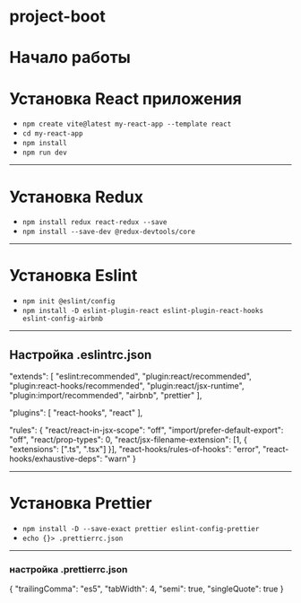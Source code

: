 # project-boot
# **Начало работы**
# Установка React приложения

- `npm create vite@latest my-react-app --template react`
- `cd my-react-app`
- `npm install`
- `npm run dev`
--------------------------------------

# Установка Redux

- `npm install redux react-redux --save`
- `npm install --save-dev @redux-devtools/core`

--------------------------------------

# Установка Eslint

- `npm init @eslint/config`
- `npm install -D eslint-plugin-react eslint-plugin-react-hooks eslint-config-airbnb`

- - - - - - - - - - - - - - - - - - - 

## Настройка .eslintrc.json


"extends": [
        "eslint:recommended",
        "plugin:react/recommended",
        "plugin:react-hooks/recommended",
        "plugin:react/jsx-runtime",
        "plugin:import/recommended",
        "airbnb",
        "prettier"
    ],

"plugins": [
        "react-hooks",
        "react"
    ],

"rules": {
        "react/react-in-jsx-scope": "off",
        "import/prefer-default-export": "off",
        "react/prop-types": 0,
        "react/jsx-filename-extension": [1, { "extensions": [".ts", ".tsx"] }],
        "react-hooks/rules-of-hooks": "error",
        "react-hooks/exhaustive-deps": "warn" 
    }



--------------------------------------

# Установка **Prettier**

- `npm install -D --save-exact prettier eslint-config-prettier`
- `echo {}> .prettierrc.json`

- - - - - - - - - - - - - - - - - - - 

### настройка .prettierrc.json

{
  "trailingComma": "es5",
  "tabWidth": 4,
  "semi": true,
  "singleQuote": true
}
